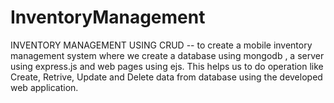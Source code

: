 # InventoryManagement
INVENTORY MANAGEMENT USING CRUD
-- to create a mobile inventory management system where we create a database using mongodb , a server using express.js and web pages using ejs. This helps us to  do operation like Create, Retrive, Update and Delete data from database using the developed web application.
